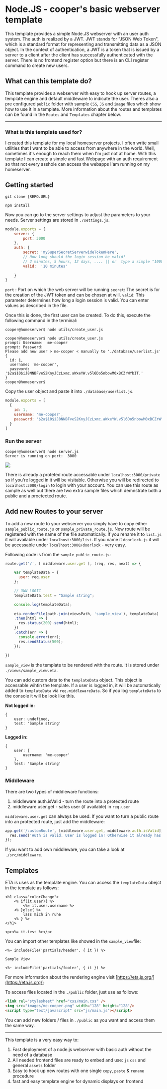 # Node.JS - cooper's basic webserver template

This template provides a simple Node.JS webserver with an user auth system. The auth is realized by a JWT. JWT stands for "JSON Web Token", which is a standard format for representing and transmitting data as a JSON object. In the context of authentication, a JWT is a token that is issued by a server to a client after the client has successfully authenticated with the server. There is no frontend register option but there is an CLI register command to create new users.

## What can this template do?

This template provides a webserver with easy to hook up server routes, a template engine and default middleware to indicate the user. Theres also a pre configured `public` folder with sample `CSS`, `JS` and `image` files which show how to use it in a template.
More information about the routes and templates can be found in the `Routes` and `Templates` chapter below.

---

### What is this template used for?

I created this template for my local homeserver projects. I often write small utilities that I want to be able to access from anywhere in the world. Well, sometimes it's enough to reach them when I'm just not at home. With this template I can create a simple and fast Webpage with an auth requirement so that not every asshole can access the webapps I'am running on my homeserver.



## Getting started

```
git clone {REPO.URL}
```

```
npm install
```

Now you can go to the server settings to adjust the parameters to your needs. Server settings are stored in `./settings.js`.

```javascript
module.exports = {
    server: {
        port: 3000
    },
    auth: {
        secret: 'mySuperSecretServerwideTokenHere',
        // How long should the login session be valid?
        // 2 minutes, 5 hours, 12 days, .... || or  type a simple "1000" for 1000ms validity
        valid:  '10 minutes'
        
    }
}
```

`port` : 	 Port on which the web server will be running
`secret`:   The secret is for the creation of the JWT token and can be chosen at will.
`valid`: 	This parameter determines how long a login session is valid. You can enter values as described in the file.

Once this is done, the first user can be created. To do this, execute the following command in the terminal:
```terminal
cooper@homeserver$ node utils/create_user.js
```

```terminal
cooper@homeserver$ node utils/create_user.js 
prompt: Username:  me-cooper
prompt: Password:  
Please add new user > me-cooper < manually to './database/userlist.js'
{
  id: 1,
  username: 'me-cooper',
  password: '$2a$10$iJ8NNBFveS2KnyJCzLxmc.aWxeYW.v5l6Do5nbowM0xBCZrWYbIT.'
}
cooper@homeserver$
```

Copy the user object and paste it into `./database/userlist.js`.

```javascript
module.exports = [
  {
    id: 1,
    username: 'me-cooper',
    password: '$2a$10$iJ8NNBFveS2KnyJCzLxmc.aWxeYW.v5l6Do5nbowM0xBCZrWYbIT.'
  }
]
```

### Run the server

```terminal
cooper@homeserver$ node server.js 
Server is running on port:  3000
```

![](./git_assets/main_page_webserver.png)

There is already a proteted route accessable under `localhost:3000/private` so if you're logged in it will be visitable. Otherwise you will be redirected to `localhost:3000/login` to login with your account. You can use this route as sample as well but there are two extra sample files which demnstrate both a public and a proctected route.

## Add new Routes to your server

To add a new route to your webserver you simply have to copy either `sample_public_route.js` or `sample_private_route.js`.
New route will be registered with the name of the file automatically. If you rename it to `list.js` it will available under `localhost:3000/list`. If you name it `doorlock.js` it will be accessable under `localhost:3000/doorlock` - very easy.

Following code is from the `sample_public_route.js`:

```javascript
route.get('/', [ middleware.user.get ], (req, res, next) => {

    var templateData = {
      user: req.user
    };

    // OWN LOGIC
    templateData.test = "Sample string";

    console.log(templateData);
    
    eta.renderFile(path.join(viewsPath, 'sample_view'), templateData)
    .then(html => {
      res.status(200).send(html);
    })
    .catch(err => {
      console.error(err);
      res.sendStatus(500);
    });
    
})
```

`sample_view` is the template to be rendered with the route. It is stored under `./views/sample_view.eta`.

You can add custom data to the `templateData` object. This object is accessable wihtin the template. If a user is logged in, it will be automatically added to `templateData` via `req.middlewareData`. So if you log `templateData` to the console it will be look like this.

**Not logged in:**

```terminal
{ 
	user: undefined, 
	test: 'Sample string' 
}
```

**Logged in:**

```terminal
{ 
	user: { 
		username: 'me-cooper' 
	}, 
	test: 'Sample string' 
}
```



### Middleware

There are two types of middleware functions:

1. middleware.auth.isValid - turn the route into a protected route
2. middleware.user.get - safes user (if available) in `req.user`

`middleware.user.get` can always be used. If you want to turn a public route into an protected route, just add the middleware:

```javascript
app.get('/customRoute', [middleware.user.get, middleware.auth.isValid], function (req, res) {
  res.send('Auth is valid. User is logged in! Otherwise it already has been redirected to login before get to this point');
});
```

If you want to add own middleware, you can take a look at `./src/middleware`.

## Templates

ETA is uses as the template engine. You can access the `templateData` obejct in the template as follows:

```text
<h1 class="colorChange">
	<% if(it.user){ %>
		<%= it.user.username %>
	<% }else{ %>
		lass mich in ruhe
	<% } %>
</h1>

<p><%= it.test %></p>
```

You can import other templates like showed in the `sample_view`file:

```text
<%~ includeFile('partials/header', { it }) %>

Sample View

<%~ includeFile('partials/footer', { it }) %>
```

For more information about the rendering engine visit [https://eta.js.org/](https://eta.js.org/)

To access files located in the `./public` folder, just use as follows:

```html
<link rel="stylesheet" href="css/main.css" />
<img src="images/me-cooper.png" width="128" height="128"/>
<script type="text/javascript" src="js/main.js"></script>
```

You can add new folders / files in `./public` as you want and access them the same way.

---



This template is a very easy way to:

1. Fast deployment of a node.js webserver with basic auth without the need of a database
2. All needed frontend files are ready to embed and use: `js` `css` and general `assets` folder
3. Easy to hook up new routes with one single `copy`, `paste` & `rename` procedure 
4. fast and easy template engine for dynamic displays on frontend


